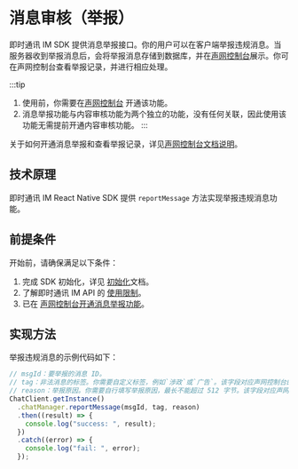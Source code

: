 # 消息审核（举报）

<Toc />

即时通讯 IM SDK 提供消息举报接口。你的用户可以在客户端举报违规消息。当服务器收到举报消息后，会将举报消息存储到数据库，并在[声网控制台](https://console.easemob.com/user/login)展示。你可在声网控制台查看举报记录，并进行相应处理。

:::tip
1. 使用前，你需要在[声网控制台](https://console.easemob.com/user/login) 开通该功能。
2. 消息举报功能与内容审核功能为两个独立的功能，没有任何关联，因此使用该功能无需提前开通内容审核功能。
:::

关于如何开通消息举报和查看举报记录，详见[声网控制台文档说明](/product/enable_and_configure_IM.html#消息举报)。

## 技术原理

即时通讯 IM React Native SDK 提供 `reportMessage` 方法实现举报违规消息功能。

## 前提条件

开始前，请确保满足以下条件：

1. 完成 SDK 初始化，详见 [初始化](initialization.html)文档。
2. 了解即时通讯 IM API 的 [使用限制](/product/limitation.html)。
3. 已在 [声网控制台开通消息举报功能](/product/enable_and_configure_IM.html#消息举报)。

## 实现方法

举报违规消息的示例代码如下：

```typescript
// msgId：要举报的消息 ID。
// tag：非法消息的标签。你需要自定义标签，例如`涉政`或`广告`。该字段对应声网控制台的消息举报记录页面的`词条标记`字段。
// reason：举报原因。你需要自行填写举报原因，最长不能超过 512 字节。该字段对应声网控制台的消息举报记录页面的`举报原因`字段。
ChatClient.getInstance()
  .chatManager.reportMessage(msgId, tag, reason)
  .then((result) => {
    console.log("success: ", result);
  })
  .catch((error) => {
    console.log("fail: ", error);
  });
```